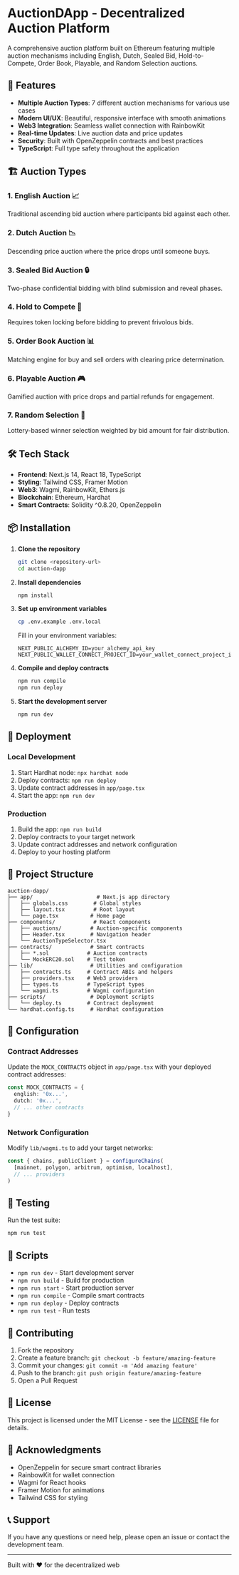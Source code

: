 # AuctionDApp - Decentralized Auction Platform

A comprehensive auction platform built on Ethereum featuring multiple auction mechanisms including English, Dutch, Sealed Bid, Hold-to-Compete, Order Book, Playable, and Random Selection auctions.

## 🚀 Features

- **Multiple Auction Types**: 7 different auction mechanisms for various use cases
- **Modern UI/UX**: Beautiful, responsive interface with smooth animations
- **Web3 Integration**: Seamless wallet connection with RainbowKit
- **Real-time Updates**: Live auction data and price updates
- **Security**: Built with OpenZeppelin contracts and best practices
- **TypeScript**: Full type safety throughout the application

## 🏗️ Auction Types

### 1. English Auction 📈
Traditional ascending bid auction where participants bid against each other.

### 2. Dutch Auction 📉
Descending price auction where the price drops until someone buys.

### 3. Sealed Bid Auction 🔒
Two-phase confidential bidding with blind submission and reveal phases.

### 4. Hold to Compete 🔐
Requires token locking before bidding to prevent frivolous bids.

### 5. Order Book Auction 📊
Matching engine for buy and sell orders with clearing price determination.

### 6. Playable Auction 🎮
Gamified auction with price drops and partial refunds for engagement.

### 7. Random Selection 🎲
Lottery-based winner selection weighted by bid amount for fair distribution.

## 🛠️ Tech Stack

- **Frontend**: Next.js 14, React 18, TypeScript
- **Styling**: Tailwind CSS, Framer Motion
- **Web3**: Wagmi, RainbowKit, Ethers.js
- **Blockchain**: Ethereum, Hardhat
- **Smart Contracts**: Solidity ^0.8.20, OpenZeppelin

## 📦 Installation

1. **Clone the repository**
   ```bash
   git clone <repository-url>
   cd auction-dapp
   ```

2. **Install dependencies**
   ```bash
   npm install
   ```

3. **Set up environment variables**
   ```bash
   cp .env.example .env.local
   ```
   
   Fill in your environment variables:
   ```env
   NEXT_PUBLIC_ALCHEMY_ID=your_alchemy_api_key
   NEXT_PUBLIC_WALLET_CONNECT_PROJECT_ID=your_wallet_connect_project_id
   ```

4. **Compile and deploy contracts**
   ```bash
   npm run compile
   npm run deploy
   ```

5. **Start the development server**
   ```bash
   npm run dev
   ```

## 🚀 Deployment

### Local Development
1. Start Hardhat node: `npx hardhat node`
2. Deploy contracts: `npm run deploy`
3. Update contract addresses in `app/page.tsx`
4. Start the app: `npm run dev`

### Production
1. Build the app: `npm run build`
2. Deploy contracts to your target network
3. Update contract addresses and network configuration
4. Deploy to your hosting platform

## 📁 Project Structure

```
auction-dapp/
├── app/                    # Next.js app directory
│   ├── globals.css        # Global styles
│   ├── layout.tsx         # Root layout
│   └── page.tsx          # Home page
├── components/            # React components
│   ├── auctions/         # Auction-specific components
│   ├── Header.tsx        # Navigation header
│   └── AuctionTypeSelector.tsx
├── contracts/            # Smart contracts
│   ├── *.sol            # Auction contracts
│   └── MockERC20.sol    # Test token
├── lib/                  # Utilities and configuration
│   ├── contracts.ts     # Contract ABIs and helpers
│   ├── providers.tsx    # Web3 providers
│   ├── types.ts         # TypeScript types
│   └── wagmi.ts         # Wagmi configuration
├── scripts/              # Deployment scripts
│   └── deploy.ts        # Contract deployment
└── hardhat.config.ts     # Hardhat configuration
```

## 🔧 Configuration

### Contract Addresses
Update the `MOCK_CONTRACTS` object in `app/page.tsx` with your deployed contract addresses:

```typescript
const MOCK_CONTRACTS = {
  english: '0x...',
  dutch: '0x...',
  // ... other contracts
}
```

### Network Configuration
Modify `lib/wagmi.ts` to add your target networks:

```typescript
const { chains, publicClient } = configureChains(
  [mainnet, polygon, arbitrum, optimism, localhost],
  // ... providers
)
```

## 🧪 Testing

Run the test suite:
```bash
npm run test
```

## 📝 Scripts

- `npm run dev` - Start development server
- `npm run build` - Build for production
- `npm run start` - Start production server
- `npm run compile` - Compile smart contracts
- `npm run deploy` - Deploy contracts
- `npm run test` - Run tests

## 🤝 Contributing

1. Fork the repository
2. Create a feature branch: `git checkout -b feature/amazing-feature`
3. Commit your changes: `git commit -m 'Add amazing feature'`
4. Push to the branch: `git push origin feature/amazing-feature`
5. Open a Pull Request

## 📄 License

This project is licensed under the MIT License - see the [LICENSE](LICENSE) file for details.

## 🙏 Acknowledgments

- OpenZeppelin for secure smart contract libraries
- RainbowKit for wallet connection
- Wagmi for React hooks
- Framer Motion for animations
- Tailwind CSS for styling

## 📞 Support

If you have any questions or need help, please open an issue or contact the development team.

---

Built with ❤️ for the decentralized web
